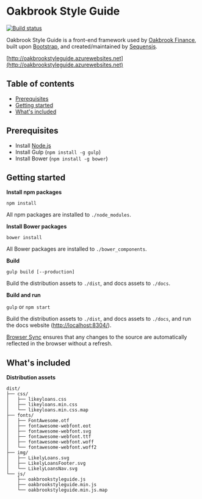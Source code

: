 # Oakbrook Style Guide

[![Build status](https://ci.appveyor.com/api/projects/status/7m15cou93bl8g8uc/branch/master?svg=true)](https://ci.appveyor.com/project/Sequensis/oakbrookstyleguide/branch/master)

Oakbrook Style Guide is a front-end framework used by [Oakbrook Finance](http://oakbrookfinance.com), built upon [Bootstrap](http://getbootstrap.com),  and created/maintained by [Sequensis](http://sequensis.co.uk).

[http://oakbrookstyleguide.azurewebsites.net](http://oakbrookstyleguide.azurewebsites.net)

## Table of contents

* [Prerequisites](#prerequisites)
* [Getting started](#getting-started)
* [What's included](#whats-included)

## Prerequisites

* Install [Node.js](https://nodejs.org/en/download)
* Install Gulp (`npm install -g gulp`)
* Install Bower (`npm install -g bower`)

## Getting started

**Install npm packages**

`npm install`

All npm packages are installed to `./node_modules`.

**Install Bower packages**

`bower install`

All Bower packages are installed to `./bower_components`.

**Build**

`gulp build [--production]`

Build the distribution assets to `./dist`, and docs assets to `./docs`.

**Build and run**

`gulp` or `npm start`

Build the distribution assets to `./dist`, and docs assets to `./docs`, and run the docs website ([http://localhost:8304/](http://localhost:8304/)).

[Browser Sync](https://www.browsersync.io) ensures that any changes to the source are automatically reflected in the browser without a refresh.

## What's included

**Distribution assets**

```
dist/
├── css/
│   ├── likeyloans.css
│   ├── likeyloans.min.css
│   └── likeyloans.min.css.map 
├── fonts/
│   ├── FontAwesome.otf
│   ├── fontawesome-webfont.eot
│   ├── fontawesome-webfont.svg
│   ├── fontawesome-webfont.ttf
│   ├── fontawesome-webfont.woff
│   └── fontawesome-webfont.woff2
├── img/
│   ├── LikelyLoans.svg
│   ├── LikelyLoansFooter.svg
│   └── LikelyLoansNav.svg 
└── js/
    ├── oakbrookstyleguide.js
    ├── oakbrookstyleguide.min.js
    └── oakbrookstyleguide.min.js.map
```